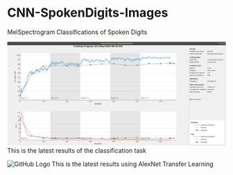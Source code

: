 # CNN-SpokenDigits-Images
MelSpectrogram Classifications of Spoken Digits

![GitHub Logo](latest_result_cnn.png)
This is the latest results of the classification task 

![GitHub Logo](latest_alexNet_result.png)
This is the latest results using AlexNet Transfer Learning
